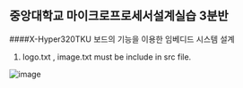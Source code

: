 ## 중앙대학교 마이크로프로세서설계실습 3분반

####X-Hyper320TKU 보드의 기능을 이용한 임베디드 시스템 설계

1. logo.txt , image.txt must be include in src file.


![image](https://user-images.githubusercontent.com/65577729/197170272-549141ec-bb5e-424c-8de9-4ada7c5ed2e9.png)
